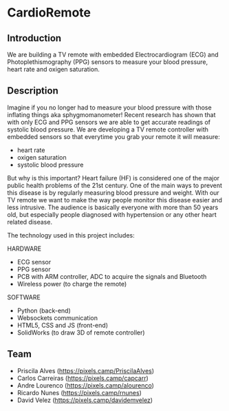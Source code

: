 # CardioRemote

## Introduction

We are building a TV remote with embedded Electrocardiogram (ECG) and Photoplethismography (PPG) sensors to measure your blood pressure, heart rate and oxigen saturation.

## Description

Imagine if you no longer had to measure your blood pressure with those inflating things aka sphygmomanometer! 
Recent research has shown that with only ECG and PPG sensors we are able to get accurate readings of systolic blood pressure.
We are developing a TV remote controller with embedded sensors so that everytime you grab your remote it will measure:
* heart rate
* oxigen saturation
* systolic blood pressure

But why is this important?
Heart failure (HF) is considered one of the major public health problems of the 21st century. 
One of the main ways to prevent this disease is by regularly measuring blood pressure and weight. With our TV remote we want to make
the way people monitor this disease easier and less intrusive.
The audience is basically everyone with more than 50 years old, but especially people diagnosed with hypertension or any other heart related disease.

The technology used in this project includes:

HARDWARE
* ECG sensor
* PPG sensor
* PCB with ARM controller, ADC to acquire the signals and Bluetooth
* Wireless power (to charge the remote)

SOFTWARE
* Python (back-end)
* Websockets communication
* HTML5, CSS and JS (front-end)
* SolidWorks (to draw 3D of remote controller)


## Team

 * Priscila Alves (https://pixels.camp/PriscilaAlves)
 * Carlos Carreiras (https://pixels.camp/capcarr)
 * Andre Lourenco (https://pixels.camp/alourenco)
 * Ricardo Nunes (https://pixels.camp/rnunes)
 * David Velez (https://pixels.camp/davidemvelez)
